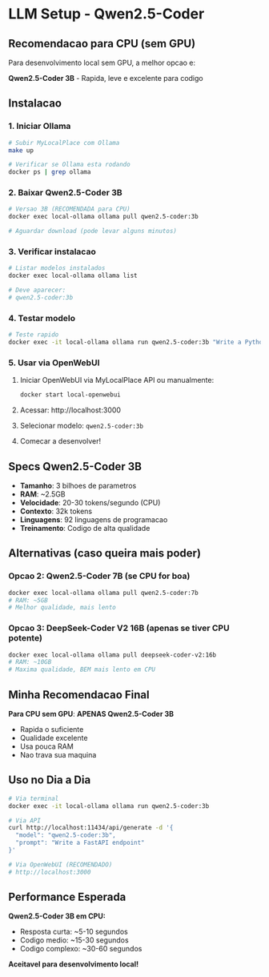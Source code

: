 # LLM Setup - Qwen2.5-Coder

## Recomendacao para CPU (sem GPU)

Para desenvolvimento local sem GPU, a melhor opcao e:

**Qwen2.5-Coder 3B** - Rapida, leve e excelente para codigo

## Instalacao

### 1. Iniciar Ollama

```bash
# Subir MyLocalPlace com Ollama
make up

# Verificar se Ollama esta rodando
docker ps | grep ollama
```

### 2. Baixar Qwen2.5-Coder 3B

```bash
# Versao 3B (RECOMENDADA para CPU)
docker exec local-ollama ollama pull qwen2.5-coder:3b

# Aguardar download (pode levar alguns minutos)
```

### 3. Verificar instalacao

```bash
# Listar modelos instalados
docker exec local-ollama ollama list

# Deve aparecer:
# qwen2.5-coder:3b
```

### 4. Testar modelo

```bash
# Teste rapido
docker exec -it local-ollama ollama run qwen2.5-coder:3b "Write a Python function to reverse a string"
```

### 5. Usar via OpenWebUI

1. Iniciar OpenWebUI via MyLocalPlace API ou manualmente:
   ```bash
   docker start local-openwebui
   ```

2. Acessar: http://localhost:3000

3. Selecionar modelo: `qwen2.5-coder:3b`

4. Comecar a desenvolver!

## Specs Qwen2.5-Coder 3B

- **Tamanho**: 3 bilhoes de parametros
- **RAM**: ~2.5GB
- **Velocidade**: 20-30 tokens/segundo (CPU)
- **Contexto**: 32k tokens
- **Linguagens**: 92 linguagens de programacao
- **Treinamento**: Codigo de alta qualidade

## Alternativas (caso queira mais poder)

### Opcao 2: Qwen2.5-Coder 7B (se CPU for boa)

```bash
docker exec local-ollama ollama pull qwen2.5-coder:7b
# RAM: ~5GB
# Melhor qualidade, mais lento
```

### Opcao 3: DeepSeek-Coder V2 16B (apenas se tiver CPU potente)

```bash
docker exec local-ollama ollama pull deepseek-coder-v2:16b
# RAM: ~10GB
# Maxima qualidade, BEM mais lento em CPU
```

## Minha Recomendacao Final

**Para CPU sem GPU**: **APENAS Qwen2.5-Coder 3B**

- Rapida o suficiente
- Qualidade excelente
- Usa pouca RAM
- Nao trava sua maquina

## Uso no Dia a Dia

```bash
# Via terminal
docker exec -it local-ollama ollama run qwen2.5-coder:3b

# Via API
curl http://localhost:11434/api/generate -d '{
  "model": "qwen2.5-coder:3b",
  "prompt": "Write a FastAPI endpoint"
}'

# Via OpenWebUI (RECOMENDADO)
# http://localhost:3000
```

## Performance Esperada

**Qwen2.5-Coder 3B em CPU:**
- Resposta curta: ~5-10 segundos
- Codigo medio: ~15-30 segundos
- Codigo complexo: ~30-60 segundos

**Aceitavel para desenvolvimento local!**

